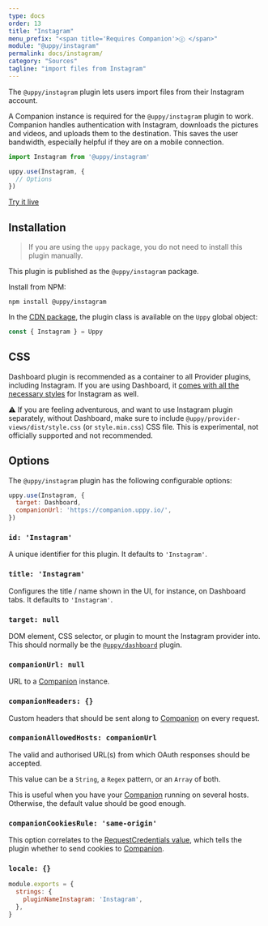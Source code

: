 ```yaml
---
type: docs
order: 13
title: "Instagram"
menu_prefix: "<span title='Requires Companion'>ⓒ </span>"
module: "@uppy/instagram"
permalink: docs/instagram/
category: "Sources"
tagline: "import files from Instagram"
---
```


The `@uppy/instagram` plugin lets users import files from their Instagram account.

A Companion instance is required for the `@uppy/instagram` plugin to work. Companion handles authentication with Instagram, downloads the pictures and videos, and uploads them to the destination. This saves the user bandwidth, especially helpful if they are on a mobile connection.

```js
import Instagram from '@uppy/instagram'

uppy.use(Instagram, {
  // Options
})
```

<a class="TryButton" href="/examples/dashboard/">Try it live</a>

## Installation

> If you are using the `uppy` package, you do not need to install this plugin manually.

This plugin is published as the `@uppy/instagram` package.

Install from NPM:

```shell
npm install @uppy/instagram
```

In the [CDN package](/docs/#With-a-script-tag), the plugin class is available on the `Uppy` global object:

```js
const { Instagram } = Uppy
```

## CSS

Dashboard plugin is recommended as a container to all Provider plugins, including Instagram. If you are using Dashboard, it [comes with all the necessary styles](/docs/dashboard/#CSS) for Instagram as well.

⚠️ If you are feeling adventurous, and want to use Instagram plugin separately, without Dashboard, make sure to include `@uppy/provider-views/dist/style.css` (or `style.min.css`) CSS file. This is experimental, not officially supported and not recommended.

## Options

The `@uppy/instagram` plugin has the following configurable options:

```js
uppy.use(Instagram, {
  target: Dashboard,
  companionUrl: 'https://companion.uppy.io/',
})
```

### `id: 'Instagram'`

A unique identifier for this plugin. It defaults to `'Instagram'`.

### `title: 'Instagram'`

Configures the title / name shown in the UI, for instance, on Dashboard tabs. It defaults to `'Instagram'`.

### `target: null`

DOM element, CSS selector, or plugin to mount the Instagram provider into. This should normally be the [`@uppy/dashboard`](/docs/dashboard) plugin.

### `companionUrl: null`

URL to a [Companion](/docs/companion) instance.

### `companionHeaders: {}`

Custom headers that should be sent along to [Companion](/docs/companion) on every request.

### `companionAllowedHosts: companionUrl`

The valid and authorised URL(s) from which OAuth responses should be accepted.

This value can be a `String`, a `Regex` pattern, or an `Array` of both.

This is useful when you have your [Companion](/docs/companion) running on several hosts. Otherwise, the default value should be good enough.

### `companionCookiesRule: 'same-origin'`

This option correlates to the [RequestCredentials value](https://developer.mozilla.org/en-US/docs/Web/API/Request/credentials), which tells the plugin whether to send cookies to [Companion](/docs/companion).

### `locale: {}`

<!-- eslint-disable -->

```js
module.exports = {
  strings: {
    pluginNameInstagram: 'Instagram',
  },
}

```
